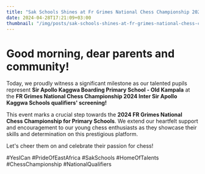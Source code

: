 ```yaml
---
title: "Sak Schools Shines at Fr Grimes National Chess Championship 2024 Qualifiers"
date: 2024-04-28T17:21:09+03:00
thumbnail: "/img/posts/sak-schools-shines-at-fr-grimes-national-chess-championship-2024-qualifiers.webp"
---
```

# Good morning, dear parents and community!

Today, we proudly witness a significant milestone as our talented pupils represent **Sir Apollo Kaggwa Boarding Primary School - Old Kampala** at the **FR Grimes National Chess Championship 2024 Inter Sir Apollo Kaggwa Schools qualifiers' screening!**

This event marks a crucial step towards the **2024 FR Grimes National Chess Championship for Primary Schools**. We extend our heartfelt support and encouragement to our young chess enthusiasts as they showcase their skills and determination on this prestigious platform.

Let's cheer them on and celebrate their passion for chess!

#YesICan
#PrideOfEastAfrica
#SakSchools
#HomeOfTalents
#ChessChampionship
#NationalQualifiers